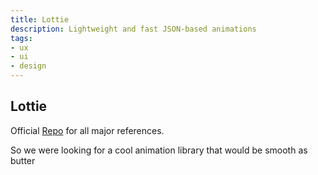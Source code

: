 ```yaml
---
title: Lottie
description: Lightweight and fast JSON-based animations
tags:
- ux
- ui
- design
---
```


## Lottie

Official [Repo](https://github.com/LottieFiles) for all major references.

So we were looking for a cool animation library that would be smooth as butter